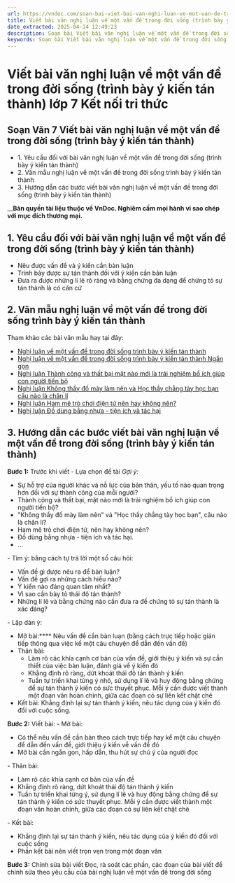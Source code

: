 ```yaml
---
url: https://vndoc.com/soan-bai-viet-bai-van-nghi-luan-ve-mot-van-de-trong-doi-song-trinh-bay-y-kien-tan-thanh-285661
title: Viết bài văn nghị luận về một vấn đề trong đời sống (trình bày ý kiến tán thành) lớp 7 Kết nối tri thức - VnDoc.com
date_extracted: 2025-04-14 12:49:23
description: Soạn bài Viết bài văn nghị luận về một vấn đề trong đời sống (trình bày ý kiến tán thành) trang 16 nhằm giúp các em HS đạt kết quả tốt trong quá trình làm bài tập và học tập môn Ngữ văn lớp 7 sách Kết nối tri thức.
keywords: Soạn bài Viết bài văn nghị luận về một vấn đề trong đời sống trình bày ý kiến tán thành,Viết bài văn nghị luận về một vấn đề trong đời sống lớp 7,soạn bài Viết bài văn nghị luận về một vấn đề trong đời sống,soạn bài Viết bài văn nghị luận về một vấn đề trong đời sống trang 16,soạn Viết bài văn nghị luận về một vấn đề trong đời sống trang 16,soạn bài Viết bài văn nghị luận về một vấn đề trong đời sống lớp 7,soạn Viết bài văn nghị luận về một vấn đề trong đời sống lớp 7
---
```


# Viết bài văn nghị luận về một vấn đề trong đời sống \(trình bày ý kiến tán thành\) lớp 7 Kết nối tri thức
## **Soạn Văn 7 Viết bài văn nghị luận về một vấn đề trong đời sống \(trình bày ý kiến tán thành\)**
  * 1\. Yêu cầu đối với bài văn nghị luận về một vấn đề trong đời sống \(trình bày ý kiến tán thành\)
  * 2\. Văn mẫu nghị luận về một vấn đề trong đời sống trình bày ý kiến tán thành
  * 3\. Hướng dẫn các bước viết bài văn nghị luận về một vấn đề trong đời sống \(trình bày ý kiến tán thành\)

__**Bản quyền tài liệu thuộc về VnDoc. Nghiêm cấm mọi hành vi sao chép với mục đích thương mại.**
## **1\. Yêu cầu đối với bài văn nghị luận về một vấn đề trong đời sống \(trình bày ý kiến tán thành\)**
  * Nêu được vấn đề và ý kiến cần bàn luận
  * Trình bày được sự tán thành đối với ý kiến cần bàn luận
  * Đưa ra được những lí lẽ rõ ràng và bằng chứng đa dạng để chứng tỏ sự tán thành là có căn cứ

## **2\. Văn mẫu nghị luận về một vấn đề trong đời sống trình bày ý kiến tán thành**
Tham khảo các bài văn mẫu hay tại đây:
  * [Nghị luận về một vấn đề trong đời sống trình bày ý kiến tán thành](<https://vndoc.com/viet-bai-van-nghi-luan-ve-mot-van-de-trong-doi-song-trinh-bay-y-kien-tan-thanh-288088>)
  * [Nghị luận về một vấn đề trong đời sống trình bày ý kiến tán thành Ngắn gọn](<https://vndoc.com/nghi-luan-ve-mot-van-de-trong-doi-song-trinh-bay-y-kien-tan-thanh-ngan-gon-288090>)
  * [Nghị luận Thành công và thất bại mặt nào mới là trải nghiệm bổ ích giúp con người tiến bộ](<https://vndoc.com/nghi-luan-ve-van-de-thanh-cong-va-that-bai-mat-nao-moi-la-trai-nghiem-bo-ich-giup-con-nguoi-tien-bo-288091>)
  * [Nghị luận Không thầy đố mày làm nên và Học thầy chẳng tày học bạn câu nào là chân lí](<https://vndoc.com/nghi-luan-ve-van-de-khong-thay-do-may-lam-nen-va-hoc-thay-chang-tay-hoc-ban-cau-nao-la-chan-li-288092>)
  * [Nghị luận Ham mê trò chơi điện tử nên hay không nên?](<https://vndoc.com/nghi-luan-ve-van-de-ham-me-tro-choi-dien-tu-nen-hay-khong-nen-288093>)
  * [Nghị luận Đồ dùng bằng nhựa - tiện ích và tác hại](<https://vndoc.com/nghi-luan-ve-van-de-do-dung-bang-nhua-tien-ich-va-tac-hai-288094>)

## **3\. Hướng dẫn các bước viết bài văn nghị luận về một vấn đề trong đời sống \(trình bày ý kiến tán thành\)**
**Bước 1:** Trước khi viết
\- Lựa chọn đề tài
 _Gợi ý:_
  * Sự hỗ trợ của người khác và nỗ lực của bản thân, yếu tố nào quan trọng hơn đối với sự thành công của mỗi người?
  * Thành công và thất bại, mặt nào mới là trải nghiệm bổ ích giúp con người tiến bộ?
  * "Không thầy đố mày làm nên" và "Học thầy chẳng tày học bạn", câu nào là chân lí?
  * Ham mê trò chơi điện tử, nên hay không nên?
  * Đồ dùng bằng nhựa - tiện ích và tác hại.
  * ...

\- Tìm ý: bằng cách tự trả lời một số câu hỏi:
  * Vấn đề gì được nêu ra để bàn luận?
  * Vấn đề gợi ra những cách hiểu nào?
  * Ý kiến nào đáng quan tâm nhất?
  * Vì sao cần bày tỏ thái độ tán thành?
  * Những lí lẽ và bằng chứng nào cần đưa ra để chứng tỏ sự tán thành là xác đáng?

\- Lập dàn ý:
  * Mở bài:**** Nêu vấn đề cần bàn luạn \(bằng cách trực tiếp hoặc gián tiếp thông qua việc kể một câu chuyện để dẫn đến vấn đề\)
  * Thân bài:
    * Làm rõ các khía cạnh cơ bản của vấn đề, giới thiệu ý kiến và sự cần thiết của việc bàn luận, đánh giá về ý kiến đó
    * Khẳng định rõ ràng, dứt khoát thái độ tán thành ý kiến
    * Tuần tự triển khai từng ý nhỏ, sử dụng lí lẽ và huy động bằng chứng để sự tán thành ý kiến có sức thuyết phục. Mỗi ý cần được viết thành một đoạn văn hoàn chỉnh, giữa các đoạn có sự liên kết chặt chẽ
  * Kết bài: Khẳng định lại sự tán thành ý kiến, nêu tác dụng của ý kiến đó đối với cuộc sống.

**Bước 2:** Viết bài:
\- Mở bài:
  * Có thể nêu vấn đề cần bàn theo cách trực tiếp hay kể một câu chuyện để dẫn đến vấn đề, giới thiệu ý kiến về vấn đề đó
  * Mở bài cần ngắn gọn, hấp dẫn, thu hút sự chú ý của người đọc

\- Thân bài:
  * Làm rõ các khía cạnh cơ bản của vấn đề
  * Khẳng định rõ ràng, dứt khoát thái độ tán thành ý kiến
  * Tuần tự triển khai từng ý, sử dụng lí lẽ và huy động bằng chứng để sự tán thành ý kiến có sức thuyết phục. Mỗi ý cần được viết thành một đoạn văn hoàn chỉnh, giữa các đoạn có sự liên kết chặt chẽ

\- Kết bài:
  * Khẳng định lại sự tán thành ý kiến, nêu tác dụng của ý kiến đó đối với cuộc sống
  * Phần kết bài nên viết trọn vẹn trong một đoạn văn

**Bước 3:** Chỉnh sửa bài viết
Đọc, rà soát các phần, các đoạn của bài viết để chỉnh sửa theo yêu cầu của bài nghị luận về một vấn đề trong đời sống
